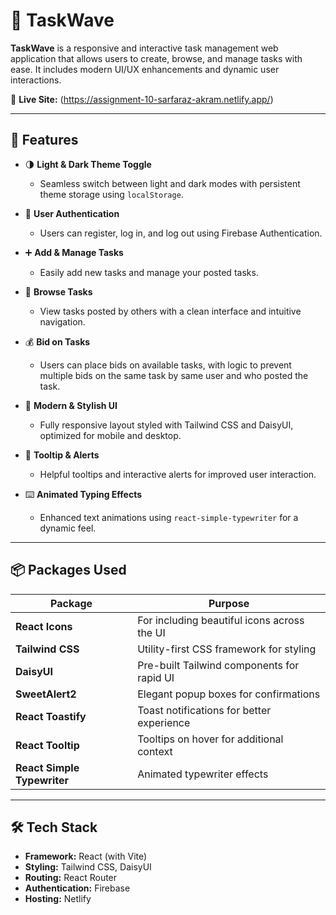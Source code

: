 # 🌊 TaskWave

**TaskWave** is a responsive and interactive task management web application that allows users to create, browse, and manage tasks with ease. It includes modern UI/UX enhancements and dynamic user interactions.

🔗 **Live Site:** (https://assignment-10-sarfaraz-akram.netlify.app/)

---

## 🚀 Features

- 🌗 **Light & Dark Theme Toggle**
  - Seamless switch between light and dark modes with persistent theme storage using `localStorage`.

- 👥 **User Authentication**
  - Users can register, log in, and log out using Firebase Authentication.

- ➕ **Add & Manage Tasks**
  - Easily add new tasks and manage your posted tasks.

- 🔎 **Browse Tasks**
  - View tasks posted by others with a clean interface and intuitive navigation.

- 💰 **Bid on Tasks**
  - Users can place bids on available tasks, with logic to prevent multiple bids on the same task by same user and who posted the task.

- 🎨 **Modern & Stylish UI**
  - Fully responsive layout styled with Tailwind CSS and DaisyUI, optimized for mobile and desktop.

- 🧠 **Tooltip & Alerts**
  - Helpful tooltips and interactive alerts for improved user interaction.

- ⌨️ **Animated Typing Effects**
  - Enhanced text animations using `react-simple-typewriter` for a dynamic feel.

---

## 📦 Packages Used

| Package                    | Purpose                                         |
|----------------------------|-------------------------------------------------|
| **React Icons**            | For including beautiful icons across the UI     |
| **Tailwind CSS**           | Utility-first CSS framework for styling         |
| **DaisyUI**                | Pre-built Tailwind components for rapid UI      |
| **SweetAlert2**            | Elegant popup boxes for confirmations           |
| **React Toastify**         | Toast notifications for better experience       |
| **React Tooltip**          | Tooltips on hover for additional context        |
| **React Simple Typewriter**| Animated typewriter effects                     |

---

## 🛠 Tech Stack

- **Framework:** React (with Vite)
- **Styling:** Tailwind CSS, DaisyUI
- **Routing:** React Router
- **Authentication:** Firebase
- **Hosting:** Netlify
